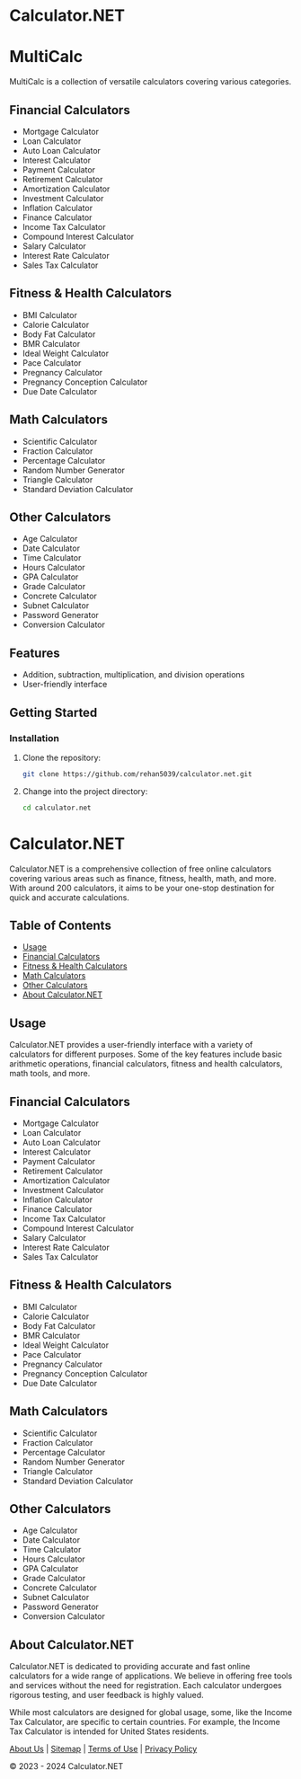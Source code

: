 # Calculator.NET

# MultiCalc

MultiCalc is a collection of versatile calculators covering various categories.

## Financial Calculators

- Mortgage Calculator
- Loan Calculator
- Auto Loan Calculator
- Interest Calculator
- Payment Calculator
- Retirement Calculator
- Amortization Calculator
- Investment Calculator
- Inflation Calculator
- Finance Calculator
- Income Tax Calculator
- Compound Interest Calculator
- Salary Calculator
- Interest Rate Calculator
- Sales Tax Calculator

## Fitness & Health Calculators

- BMI Calculator
- Calorie Calculator
- Body Fat Calculator
- BMR Calculator
- Ideal Weight Calculator
- Pace Calculator
- Pregnancy Calculator
- Pregnancy Conception Calculator
- Due Date Calculator

## Math Calculators

- Scientific Calculator
- Fraction Calculator
- Percentage Calculator
- Random Number Generator
- Triangle Calculator
- Standard Deviation Calculator

## Other Calculators

- Age Calculator
- Date Calculator
- Time Calculator
- Hours Calculator
- GPA Calculator
- Grade Calculator
- Concrete Calculator
- Subnet Calculator
- Password Generator
- Conversion Calculator

## Features

- Addition, subtraction, multiplication, and division operations
- User-friendly interface

## Getting Started

### Installation

1. Clone the repository:
   ```bash
   git clone https://github.com/rehan5039/calculator.net.git
   ```

2. Change into the project directory:
   ```bash
   cd calculator.net
   ```

# Calculator.NET

Calculator.NET is a comprehensive collection of free online calculators covering various areas such as finance, fitness, health, math, and more. With around 200 calculators, it aims to be your one-stop destination for quick and accurate calculations.

## Table of Contents

- [Usage](#usage)
- [Financial Calculators](#financial-calculators)
- [Fitness & Health Calculators](#fitness--health-calculators)
- [Math Calculators](#math-calculators)
- [Other Calculators](#other-calculators)
- [About Calculator.NET](#about-calculator.net)

## Usage

Calculator.NET provides a user-friendly interface with a variety of calculators for different purposes. Some of the key features include basic arithmetic operations, financial calculators, fitness and health calculators, math tools, and more.

## Financial Calculators

- Mortgage Calculator
- Loan Calculator
- Auto Loan Calculator
- Interest Calculator
- Payment Calculator
- Retirement Calculator
- Amortization Calculator
- Investment Calculator
- Inflation Calculator
- Finance Calculator
- Income Tax Calculator
- Compound Interest Calculator
- Salary Calculator
- Interest Rate Calculator
- Sales Tax Calculator

## Fitness & Health Calculators

- BMI Calculator
- Calorie Calculator
- Body Fat Calculator
- BMR Calculator
- Ideal Weight Calculator
- Pace Calculator
- Pregnancy Calculator
- Pregnancy Conception Calculator
- Due Date Calculator

## Math Calculators

- Scientific Calculator
- Fraction Calculator
- Percentage Calculator
- Random Number Generator
- Triangle Calculator
- Standard Deviation Calculator

## Other Calculators

- Age Calculator
- Date Calculator
- Time Calculator
- Hours Calculator
- GPA Calculator
- Grade Calculator
- Concrete Calculator
- Subnet Calculator
- Password Generator
- Conversion Calculator

## About Calculator.NET

Calculator.NET is dedicated to providing accurate and fast online calculators for a wide range of applications. We believe in offering free tools and services without the need for registration. Each calculator undergoes rigorous testing, and user feedback is highly valued.

While most calculators are designed for global usage, some, like the Income Tax Calculator, are specific to certain countries. For example, the Income Tax Calculator is intended for United States residents.

[About Us](#) | [Sitemap](#) | [Terms of Use](#) | [Privacy Policy](#)

© 2023 - 2024 Calculator.NET
```
